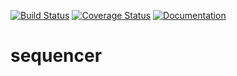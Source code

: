 [![Build Status](https://travis-ci.org/cequenser/sequencer.svg?branch=master)](https://travis-ci.org/cequenser/sequencer)
[![Coverage Status](https://coveralls.io/repos/github/cequenser/sequencer/badge.svg?branch=master)](https://coveralls.io/github/cequenser/sequencer?branch=master)
[![Documentation](https://codedocs.xyz/cequenser/sequencer.svg)](https://codedocs.xyz/cequenser/sequencer/)

# sequencer
